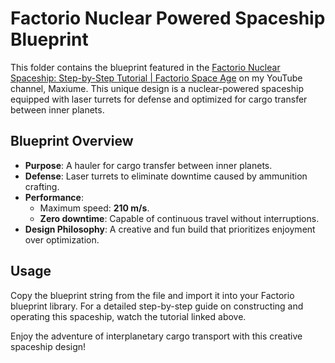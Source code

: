 # Factorio Nuclear Powered Spaceship Blueprint

This folder contains the blueprint featured in the [Factorio Nuclear Spaceship: Step-by-Step Tutorial | Factorio Space Age](https://www.youtube.com/watch?v=uJwbb6Olrw4) on my YouTube channel, Maxiume. This unique design is a nuclear-powered spaceship equipped with laser turrets for defense and optimized for cargo transfer between inner planets.

## Blueprint Overview
- **Purpose**: A hauler for cargo transfer between inner planets.
- **Defense**: Laser turrets to eliminate downtime caused by ammunition crafting.
- **Performance**:
  - Maximum speed: **210 m/s**.
  - **Zero downtime**: Capable of continuous travel without interruptions.
- **Design Philosophy**: A creative and fun build that prioritizes enjoyment over optimization.

## Usage
Copy the blueprint string from the file and import it into your Factorio blueprint library. For a detailed step-by-step guide on constructing and operating this spaceship, watch the tutorial linked above.

Enjoy the adventure of interplanetary cargo transport with this creative spaceship design!